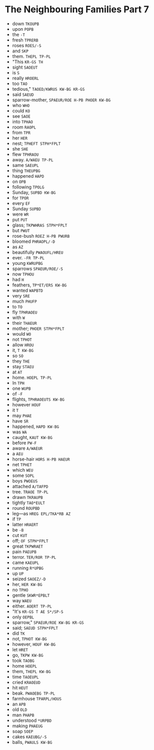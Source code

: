 # The Neighbouring Families Part 7

* down `TKOUPB`
* upon `POPB`
* the `-T`
* fresh `TPRERB`
* roses `ROES/-S`
* and `SKP`
* them. `THEPL TP-PL`
* "This `KR-GS TH`
* sight `SAOEUT`
* is `S`
* really `HROERL`
* too `TAO`
* tedious," `TAOED/KWRUS KW-BG KR-GS`
* said `SAEUD`
* sparrow-mother, `SPAEUR/ROE H-PB PHOER KW-BG`
* who `WHO`
* could `KO`
* see `SAOE`
* into `TPHAO`
* room `RAOPL`
* from `TPR`
* her `HER`
* nest; `TPHEFT STPH*FPLT`
* she `SHE`
* flew `TPHRAOU`
* away. `A/WAEU TP-PL`
* same `SAEUPL`
* thing `THEUPBG`
* happened `HAPD`
* on `OPB`
* following `TPOLG`
* Sunday, `SUPBD KW-BG`
* for `TPOR`
* every `EF`
* Sunday `SUPBD`
* were `WR`
* put `PUT`
* glass; `TKPWHRAS STPH*FPLT`
* but `PWUT`
* rose-bush `ROEZ H-PB PWURB`
* bloomed `PHRAOPL/-D`
* as `AZ`
* beautifully `PWAOUFL/HREU`
* ever. `-FR TP-PL`
* young `KWRUPBG`
* sparrows `SPAEUR/ROE/-S`
* now `TPHOU`
* had `H`
* feathers, `TP*ET/ERS KW-BG`
* wanted `WAPBTD`
* very `SRE`
* much `PHUFP`
* to `TO`
* fly `TPHRAOEU`
* with `W`
* their `THAEUR`
* mother; `PHOER STPH*FPLT`
* would `WO`
* not `TPHOT`
* allow `HROU`
* it, `T KW-BG`
* so `SO`
* they `THE`
* stay `STAEU`
* at `AT`
* home. `HOEPL TP-PL`
* In `TPH`
* one `WUPB`
* of `-F`
* flights, `TPHRAOEUTS KW-BG`
* however `HOUF`
* it `T`
* may `PHAE`
* have `SR`
* happened, `HAPD KW-BG`
* was `WA`
* caught, `KAUT KW-BG`
* before `PW-F`
* aware `A/WAEUR`
* a `AEU`
* horse-hair `HORS H-PB HAEUR`
* net `TPHET`
* which `WEU`
* some `SOPL`
* boys `PWOEUS`
* attached `A/TAFPD`
* tree. `TRAOE TP-PL`
* drawn `TKRAUPB`
* tightly `TAO*EULT`
* round `ROUPBD`
* leg—as `HREG EPL/TKA*RB AZ`
* if `TP`
* latter `HRAERT`
* be `-B`
* cut `KUT`
* off; `OF STPH*FPLT`
* great `TKPWRAET`
* pain `PAEUPB`
* terror. `TER/ROR TP-PL`
* came `KAEUPL`
* running `R*UPBG`
* up `UP`
* seized `SAOEZ/-D`
* her, `HER KW-BG`
* no `TPHO`
* gentle `SKWR*EPBLT`
* way `WAEU`
* either. `AOERT TP-PL`
* "It's `KR-GS T AE S*/SP-S`
* only `OEPBL`
* sparrow," `SPAEUR/ROE KW-BG KR-GS`
* said; `SAEUD STPH*FPLT`
* did `TK`
* not, `TPHOT KW-BG`
* however, `HOUF KW-BG`
* let `HRET`
* go, `TKPW KW-BG`
* took `TAOBG`
* home `HOEPL`
* them, `THEPL KW-BG`
* time `TAOEUPL`
* cried `KRAOEUD`
* hit `HEUT`
* beak. `PWAOEBG TP-PL`
* farmhouse `TPARPL/HOUS`
* an `APB`
* old `OLD`
* man `PHAPB`
* understood `*URPBD`
* making `PHAEUG`
* soap `SOEP`
* cakes `KAEUBG/-S`
* balls, `PWAULS KW-BG`
